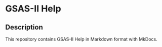 # GSAS-II Help

## Description

This repository contains GSAS-II Help in Markdown format with MkDocs.
